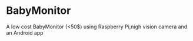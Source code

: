 # BabyMonitor
A low cost BabyMonitor (&lt;50$) using Raspberry Pi,nigh vision camera and an Android app 
